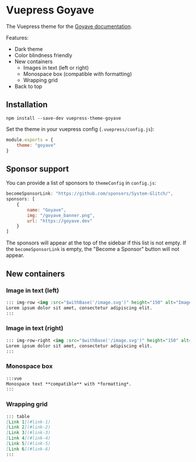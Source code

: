 # Vuepress Goyave

The Vuepress theme for the [Goyave documentation](https://system-glitch.github.io/goyave/).

Features:
- Dark theme
- Color blindness friendly
- New containers
    - Images in text (left or right)
    - Monospace box (compatible with formatting)
    - Wrapping grid
- Back to top

## Installation

```
npm install --save-dev vuepress-theme-goyave
```

Set the theme in your vuepress config (`.vuepress/config.js`):
```js
module.exports = {
    theme: "goyave"
}
```

## Sponsor support

You can provide a list of sponsors to `themeConfig` in `config.js`:
```js
becomeSponsorLink: "https://github.com/sponsors/System-Glitch/",
sponsors: [
    {
        name: "Goyave",
        img: "/goyave_banner.png",
        url: "https://goyave.dev"
    }
]
```

The sponsors will appear at the top of the sidebar if this list is not empty. If the `becomeSponsorLink` is empty, the "Become a Sponsor" button will not appear.

## New containers

### Image in text (left)

```md
::: img-row <img :src="$withBase('/image.svg')" height="150" alt="Image description"/>
Lorem ipsum dolor sit amet, consectetur adipiscing elit.
:::
```

### Image in text (right)

```md
::: img-row-right <img :src="$withBase('/image.svg')" height="150" alt="Image description"/>
Lorem ipsum dolor sit amet, consectetur adipiscing elit.
:::
```

### Monospace box

```md
:::vue
Monospace text **compatible** with *formatting*.
:::
```

### Wrapping grid

```md
::: table
[Link 1](#link-1)
[Link 2](#link-2)
[Link 3](#link-3)
[Link 4](#link-4)
[Link 5](#link-5)
[Link 6](#link-6)
:::
```
